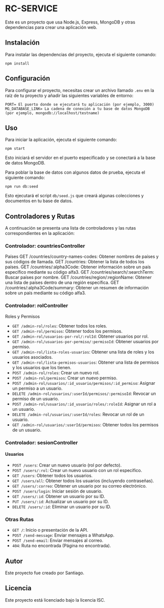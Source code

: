 <!-- @format -->

# RC-SERVICE

Este es un proyecto que usa Node.js, Express, MongoDB y otras dependencias para crear una aplicación web.

## Instalación

Para instalar las dependencias del proyecto, ejecuta el siguiente comando:

```shell
npm install
```

## Configuración

Para configurar el proyecto, necesitas crear un archivo llamado `.env` en la raíz de tu proyecto y añadir las siguientes variables de entorno:

```dotenv
PORT= El puerto donde se ejecutará tu aplicación (por ejemplo, 3000)
MG_DATABASE_LINK= La cadena de conexión a tu base de datos MongoDB (por ejemplo, mongodb://localhost/testname)
```

## Uso

Para iniciar la aplicación, ejecuta el siguiente comando:

```shell
npm start
```

Esto iniciará el servidor en el puerto especificado y se conectará a la base de datos MongoDB.

Para poblar la base de datos con algunos datos de prueba, ejecuta el siguiente comando:

```shell
npm run db:seed
```

Esto ejecutará el script `db/seed.js` que creará algunas colecciones y documentos en tu base de datos.

## Controladores y Rutas

A continuación se presenta una lista de controladores y las rutas correspondientes en la aplicación:

### Controlador: countriesController

Países
GET /countries/country-names-codes: Obtener nombres de países y sus códigos de llamada.
GET /countries: Obtener la lista de todos los países.
GET /countries/:alpha3Code: Obtener información sobre un país específico mediante su código alfa3.
GET /countries/search/:searchTerm: Buscar países por nombre.
GET /countries/region/:regionName: Obtener una lista de países dentro de una región específica.
GET /countries/:alpha3Code/summary: Obtener un resumen de información sobre un país mediante su código alfa3.

### Controlador: rolController

Roles y Permisos

-   `GET /admin-rol/roles`: Obtener todos los roles.
-   `GET /admin-rol/permisos`: Obtener todos los permisos.
-   `GET /admin-rol/usuarios-por-rol/:rolId`: Obtener usuarios por rol.
-   `GET /admin-rol/usuarios-por-permiso/:permisoId`: Obtener usuarios por permiso.
-   `GET /admin-rol/lista-roles-usuarios`: Obtener una lista de roles y los usuarios asociados.
-   `GET /admin-rol/lista-permisos-usuarios`: Obtener una lista de permisos y los usuarios que los tienen.
-   `POST /admin-rol/roles`: Crear un nuevo rol.
-   `POST /admin-rol/permisos`: Crear un nuevo permiso.
-   `POST /admin-rol/usuarios/:id_usuario/permisos/:id_permiso`: Asignar un permiso a un usuario.
-   `DELETE /admin-rol/usuarios/:userId/permisos/:permisoId`: Revocar un permiso de un usuario.
-   `POST /admin-rol/usuarios/:id_usuario/roles/:roleId`: Asignar un rol a un usuario.
-   `DELETE /admin-rol/usuarios/:userId/roles`: Revocar un rol de un usuario.
-   `GET /admin-rol/usuarios/:userId/permisos`: Obtener todos los permisos de un usuario.

### Controlador: sesionController

#### Usuarios

-   `POST /users`: Crear un nuevo usuario (rol por defecto).
-   `POST /users/:rol`: Crear un nuevo usuario con un rol especifico.
-   `GET /users`: Obtener todos los usuarios.
-   `GET /users/all`: Obtener todos los usuarios (incluyendo contraseñas).
-   `GET /users/:correo`: Obtener un usuario por su correo electrónico.
-   `POST /users/login`: Iniciar sesión de usuario.
-   `GET /users/:id`: Obtener un usuario por su ID.
-   `PUT /users/:id`: Actualizar un usuario por su ID.
-   `DELETE /users/:id`: Eliminar un usuario por su ID.

### Otras Rutas

-   `GET /`: Inicio o presentación de la API.
-   `POST /send-message`: Enviar mensajes a WhatsApp.
-   `POST /send-email`: Enviar mensajes al correo.
-   `404`: Ruta no encontrada (Página no encontrada).

## Autor

Este proyecto fue creado por Santiago.

## Licencia

Este proyecto está licenciado bajo la licencia ISC.
